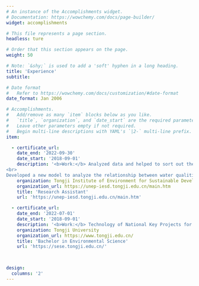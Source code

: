 ```yaml
---
# An instance of the Accomplishments widget.
# Documentation: https://wowchemy.com/docs/page-builder/
widget: accomplishments

# This file represents a page section.
headless: ture

# Order that this section appears on the page.
weight: 50

# Note: `&shy;` is used to add a 'soft' hyphen in a long heading.
title: 'Experience'
subtitle:

# Date format
#   Refer to https://wowchemy.com/docs/customization/#date-format
date_format: Jan 2006

# Accomplishments.
#   Add/remove as many `item` blocks below as you like.
#   `title`, `organization`, and `date_start` are the required parameters.
#   Leave other parameters empty if not required.
#   Begin multi-line descriptions with YAML's `|2-` multi-line prefix.
item:

  - certificate_url:
    date_end: '2022-09-30'
    date_start: '2018-09-01'
    description: '<b>Work:</b> Analyzed data and helped to sort out the current situation of industrial structure, energy structure, water environment and development strategic planning of coastal countries.
<br>
Developed a new model to analyze the relationship between water qualities, both influent and effluent, and energy consumption of Wastewater treatment plants.<br><br><b>Skill:</b> Environmental Impact Assessment; water-energy-carbon nexus; Python (Programming Language); MATLAB'
    organization: Tongji Institute of Environment for Sustainable Development
    organization_url: https://unep-iesd.tongji.edu.cn/main.htm
    title: 'Research Assistant'
    url: 'https://unep-iesd.tongji.edu.cn/main.htm'

  - certificate_url:
    date_end: '2022-07-01'
    date_start: '2018-09-01'
    description: '<b>Work:</b> Technology of National Key Projects for Urban Water Environment ImprovementRevealed the whole process of how sludge changes after acidification + K2FeO4 conditioning, and explored the optimalvalue of dewatering effect, from the perspectives of EPS (Extracellular Polymeric Substances), particle size, type and content of organic matter.<br><br><b>Skill:</b> Environmental Monitoring; UV/Vis Spectroscopy; IR Spectroscopy'
    organization: Tongji University
    organization_url: https://www.tongji.edu.cn/
    title: 'Bachelor in Environmental Science'
    url: 'https://sese.tongji.edu.cn/'
    


design:
  columns: '2'
---
```

